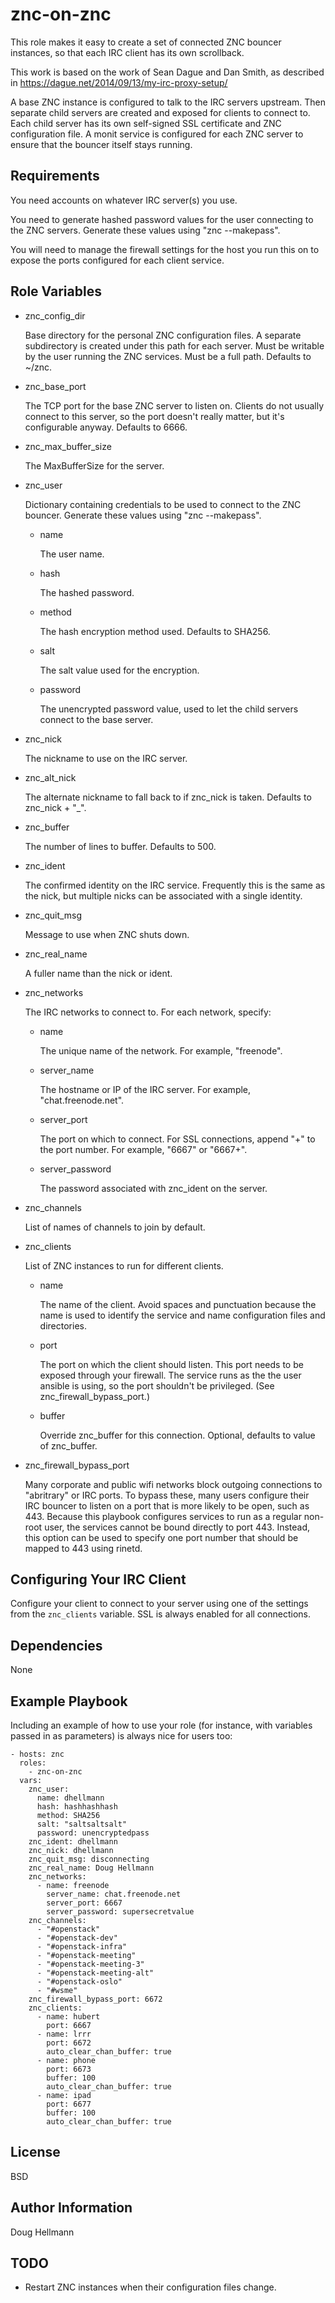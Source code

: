 znc-on-znc
==========

This role makes it easy to create a set of connected ZNC bouncer
instances, so that each IRC client has its own scrollback.

This work is based on the work of Sean Dague and Dan Smith, as
described in https://dague.net/2014/09/13/my-irc-proxy-setup/

A base ZNC instance is configured to talk to the IRC servers
upstream. Then separate child servers are created and exposed for
clients to connect to. Each child server has its own self-signed SSL
certificate and ZNC configuration file. A monit service is configured
for each ZNC server to ensure that the bouncer itself stays running.

Requirements
------------

You need accounts on whatever IRC server(s) you use.

You need to generate hashed password values for the user connecting to
the ZNC servers. Generate these values using "znc --makepass".

You will need to manage the firewall settings for the host you run
this on to expose the ports configured for each client service.

Role Variables
--------------

* znc_config_dir

  Base directory for the personal ZNC configuration files. A separate
  subdirectory is created under this path for each server. Must be
  writable by the user running the ZNC services. Must be a full
  path. Defaults to ~/znc.

* znc_base_port

  The TCP port for the base ZNC server to listen on. Clients do not
  usually connect to this server, so the port doesn't really matter,
  but it's configurable anyway. Defaults to 6666.

* znc_max_buffer_size

  The MaxBufferSize for the server.

* znc_user

  Dictionary containing credentials to be used to connect to the ZNC
  bouncer. Generate these values using "znc --makepass".

  * name

    The user name.

  * hash

    The hashed password.

  * method

    The hash encryption method used. Defaults to SHA256.

  * salt

    The salt value used for the encryption.

  * password

    The unencrypted password value, used to let the child servers
    connect to the base server.

* znc_nick

  The nickname to use on the IRC server.

* znc_alt_nick

  The alternate nickname to fall back to if znc_nick is
  taken. Defaults to znc_nick + "_".

* znc_buffer

  The number of lines to buffer. Defaults to 500.

* znc_ident

  The confirmed identity on the IRC service. Frequently this is the
  same as the nick, but multiple nicks can be associated with a single
  identity.

* znc_quit_msg

  Message to use when ZNC shuts down.

* znc_real_name

  A fuller name than the nick or ident.

* znc_networks

  The IRC networks to connect to. For each network, specify:

  * name

    The unique name of the network. For example, "freenode".

  * server_name

    The hostname or IP of the IRC server. For example,
    "chat.freenode.net".

  * server_port

    The port on which to connect. For SSL connections, append "+" to
    the port number. For example, "6667" or "6667+".

  * server_password

    The password associated with znc_ident on the server.

* znc_channels

  List of names of channels to join by default.

* znc_clients

  List of ZNC instances to run for different clients.

  * name

    The name of the client. Avoid spaces and punctuation because the
    name is used to identify the service and name configuration files
    and directories.

  * port

    The port on which the client should listen. This port needs to be
    exposed through your firewall. The service runs as the the user
    ansible is using, so the port shouldn't be privileged. (See
    znc_firewall_bypass_port.)

  * buffer

    Override znc_buffer for this connection. Optional, defaults to
    value of znc_buffer.

* znc_firewall_bypass_port

  Many corporate and public wifi networks block outgoing connections
  to "abritrary" or IRC ports. To bypass these, many users configure
  their IRC bouncer to listen on a port that is more likely to be
  open, such as 443. Because this playbook configures services to run
  as a regular non-root user, the services cannot be bound directly to
  port 443. Instead, this option can be used to specify one port
  number that should be mapped to 443 using rinetd.

Configuring Your IRC Client
---------------------------

Configure your client to connect to your server using one of the
settings from the `znc_clients` variable. SSL is always enabled for
all connections.

Dependencies
------------

None

Example Playbook
----------------

Including an example of how to use your role (for instance, with
variables passed in as parameters) is always nice for users too:

    - hosts: znc
      roles:
        - znc-on-znc
      vars:
        znc_user:
          name: dhellmann
          hash: hashhashhash
          method: SHA256
          salt: "saltsaltsalt"
		  password: unencryptedpass
        znc_ident: dhellmann
        znc_nick: dhellmann
        znc_quit_msg: disconnecting
        znc_real_name: Doug Hellmann
        znc_networks:
          - name: freenode
            server_name: chat.freenode.net
            server_port: 6667
            server_password: supersecretvalue
        znc_channels:
          - "#openstack"
          - "#openstack-dev"
          - "#openstack-infra"
          - "#openstack-meeting"
          - "#openstack-meeting-3"
          - "#openstack-meeting-alt"
          - "#openstack-oslo"
          - "#wsme"
        znc_firewall_bypass_port: 6672
        znc_clients:
          - name: hubert
            port: 6667
          - name: lrrr
            port: 6672
            auto_clear_chan_buffer: true
          - name: phone
            port: 6673
            buffer: 100
            auto_clear_chan_buffer: true
          - name: ipad
            port: 6677
            buffer: 100
            auto_clear_chan_buffer: true

License
-------

BSD

Author Information
------------------

Doug Hellmann


TODO
----

* Restart ZNC instances when their configuration files change.
